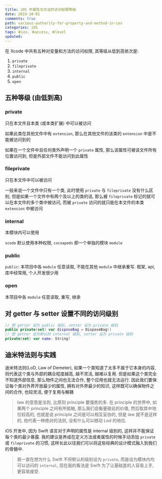 ```yaml
---
title: iOS 中属性与方法的访问权限等级
date: 2019-10-01
comments: true
path: various-authority-for-property-and-method-in-ios
categories: iOS
tags: ⦿ios, ⦿access, ⦿level
updated:
---
```


在 Xcode 中共有五种对变量和方法的访问权限, 其等级从低到高依次是:

1. `private`
2. `fileprivate`
3. `internal`
4. `public`
5. `open`

<!-- more -->

## 五种等级 (由低到高)

### private

只在本文件且本类 (或本类扩展) 中可以被访问

如果此类在其他文件中有 `extension`, 那么在其他文件的该类的 `extension` 中是不能被访问到的

如果在一个文件中且任何类外声明一个 `private` 属性, 那么该属性可被该文件所有位置访问到, 但是外部文件不能访问到此属性

### fileprivate

只在本文件中可以被访问

一般来说一个文件中只有一个类, 此时使用 `private` 与 `fileprivate` 没有什么区别, 但是如果一个文件中有两个及以上的类的话, 那么被 `fileprivate` 标记的就可以在本文件的多个类中被访问, 而被 `private` 访问的就只能在本文件的本类 `extension` 中被访问

### internal

本模块内可以使用

`xcode` 默认使用本种权限, `cocoapods` 即一个单独的模块 `module`

### public

`public`: 本项目中各 `module` 任意读取, 不能在其他 `module` 中继承重写. 框架, api, 库中经常用, 个人开发很少用

### open

本项目中各 `module` 任意读取, 重写, 继承

## 对 getter 与 setter 设置不同的访问级别

```swift
// 把 getter 设为 public 级别, setter 设为 private 级别
public private(set) var disposeBag = DisposeBag()
// 把 getter 设为默认的 internal 级别, setter 设为 private 级别
private(set) var name: String?
```

## 迪米特法则与实践

迪米特法则(LoD, Law of Demeter), 如果一个类知道了太多不属于它本身的内容, 则代表这个类与外部的耦合程度越高, 越不灵活, 越难以复用.  但是如果这个类完全不知道外部信息, 那么物件之间也无法合作, 整个应用也就无法运行. 因此我们要保证每个类对外界开放最少的属性, 拥有对外界最少的知识, 这样既可以确保物件之间的合作, 也较灵活, 便于复用与解耦

> law 的意思是法则, 比原则 principle 要强势的多. 在 principle 的世界中, 如果两个 principle 之间有所抵触, 那么我们会衡量彼此的价值, 然后取其中地位较高的, 也就是说 principle 之间是可以相互妥协的, 但是 law 就不是这样的, 他代表一种绝对的法则, 没有什么可以撼动 Lod 的地位.

iOS 开发中,  因为 Swift 语言对于声明的属性是 internal 级别的, 这样并不能保证每个类的最少暴露. 我的建议是养成在定义方法或者属性的时候手动添加 `private` 或 `fileprivate` 的习惯, 这样长此以往我们可以将这些经典的设计模式融入到我们的骨髓中.

> 我一直在想为什么 Swift 不将默认的级别设为 `private`, 而是设为模块内均可以访问的 `internal`, 现在我的看法是 Swift 为了让基础差的人容易上手, 更容易接受.
